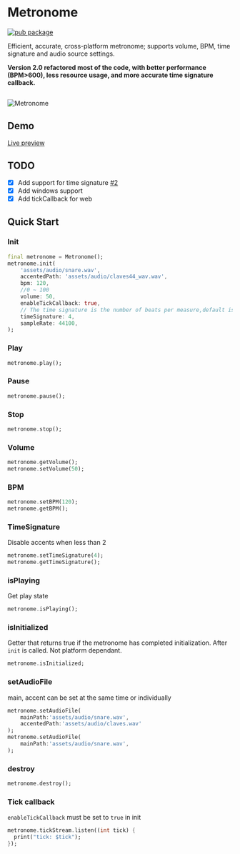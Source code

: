 # Metronome

[![pub package](https://img.shields.io/pub/v/metronome.svg)](https://pub.dev/packages/metronome)

Efficient, accurate, cross-platform metronome; 
supports volume, BPM, time signature and audio source settings.

**Version 2.0 refactored most of the code, with better performance (BPM>600), less resource usage, and more accurate time signature callback.**

##

![Metronome](https://raw.githubusercontent.com/biner88/metronome/main/screenshot/demo2.png)

## Demo

[Live preview](https://biner88.github.io/metronome/)

## TODO

* [x] Add support for time signature [#2](https://github.com/biner88/metronome/issues/2)
* [x] Add windows support
* [x] Add tickCallback for web

## Quick Start 

### Init

```dart
final metronome = Metronome();
metronome.init(
    'assets/audio/snare.wav', 
    accentedPath: 'assets/audio/claves44_wav.wav',
    bpm: 120, 
    //0 ~ 100
    volume: 50,  
    enableTickCallback: true,
    // The time signature is the number of beats per measure,default is 4
    timeSignature: 4,
    sampleRate: 44100,
);
```

### Play

```dart
metronome.play();
```

### Pause

```dart
metronome.pause();
```

### Stop

```dart
metronome.stop();
```

### Volume

```dart
metronome.getVolume();
metronome.setVolume(50);
```

### BPM

```dart
metronome.setBPM(120); 
metronome.getBPM(); 
```

### TimeSignature

Disable accents when less than 2

```dart
metronome.setTimeSignature(4); 
metronome.getTimeSignature(); 
```

### isPlaying

Get play state

```dart
metronome.isPlaying();
```

### isInitialized

Getter that returns true if the metronome has completed initialization. After `init` is called.
Not platform dependant.

```dart
metronome.isInitialized;
```

### setAudioFile

main, accent can be set at the same time or individually

```dart
metronome.setAudioFile(
    mainPath:'assets/audio/snare.wav',
    accentedPath:'assets/audio/claves.wav'
);
metronome.setAudioFile(
    mainPath:'assets/audio/snare.wav',
);
```

### destroy

```dart
metronome.destroy();
```

### Tick callback

`enableTickCallback` must be set to `true` in init

```dart
metronome.tickStream.listen((int tick) {
  print("tick: $tick");
});
```


